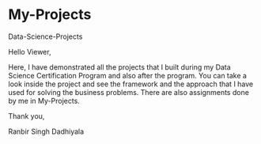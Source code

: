 # My-Projects

Data-Science-Projects

Hello Viewer,

Here, I have demonstrated all the projects that I built during my Data Science Certification Program and also after the program. You can take a look inside the project and see the framework and the approach that I have used for solving the business problems. There are also assignments done by me in My-Projects.

Thank you,

Ranbir Singh Dadhiyala

